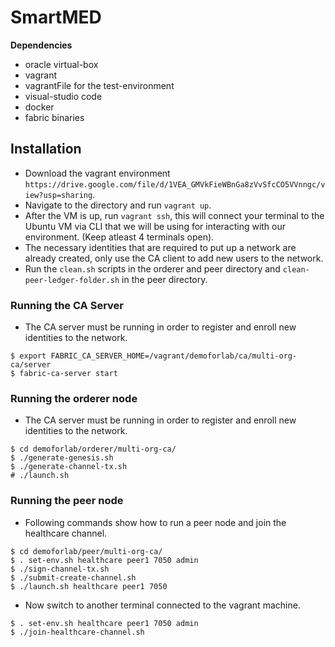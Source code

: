# SmartMED

**Dependencies**
- oracle virtual-box 
- vagrant
- vagrantFile for the test-environment
- visual-studio code
- docker
- fabric binaries


## Installation

- Download the vagrant environment `https://drive.google.com/file/d/1VEA_GMVkFieWBnGa8zVvSfcCO5VVnngc/view?usp=sharing`.
- Navigate to the directory and run `vagrant up`.
- After the VM is up, run `vagrant ssh`, this will connect your terminal to the Ubuntu VM via CLI that we will be using for 
  interacting with our environment. (Keep atleast 4 terminals open).
- The necessary identities that are required to put up a network are already created, only use the CA client to add new users to the network.
- Run the `clean.sh` scripts in the orderer and peer directory and `clean-peer-ledger-folder.sh` in the peer directory.

### Running the CA Server

- The CA server must be running in order to register and enroll new identities to the network.
```shell
$ export FABRIC_CA_SERVER_HOME=/vagrant/demoforlab/ca/multi-org-ca/server
$ fabric-ca-server start
```

### Running the orderer node

- The CA server must be running in order to register and enroll new identities to the network.
```shell
$ cd demoforlab/orderer/multi-org-ca/
$ ./generate-genesis.sh
$ ./generate-channel-tx.sh
# ./launch.sh
```
### Running the peer node

- Following commands show how to run a peer node and join the healthcare channel.
```shell
$ cd demoforlab/peer/multi-org-ca/
$ . set-env.sh healthcare peer1 7050 admin
$ ./sign-channel-tx.sh
$ ./submit-create-channel.sh
$ ./launch.sh healthcare peer1 7050 
```
- Now switch to another terminal connected to the vagrant machine.
```shell
$ . set-env.sh healthcare peer1 7050 admin
$ ./join-healthcare-channel.sh
```

